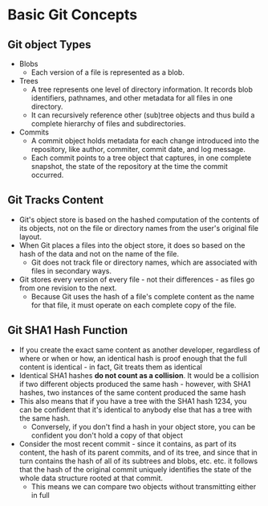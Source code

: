 # Basic Git Concepts

## Git object Types

* Blobs
  * Each version of a file is represented as a blob.
* Trees
  * A tree represents one level of directory information. It records blob identifiers, pathnames, and other metadata for all files in one directory.
  * It can recursively reference other (sub)tree objects and thus build a complete hierarchy of files and subdirectories.
* Commits
  * A commit object holds metadata for each change introduced into the repository, like author, commiter, commit date, and log message.
  * Each commit points to a tree object that captures, in one complete snapshot, the state of the repository at the time the commit occurred.

## Git Tracks Content

* Git's object store is based on the hashed computation of the contents of its objects, not on the file or directory names from the user's original file layout.
* When Git places a files into the object store, it does so based on the hash of the data and not on the name of the file.
  * Git does not track file or directory names, which are associated with files in secondary ways.
* Git stores every version of every file - not their differences - as files go from one revision to the next.
  * Because Git uses the hash of a file's complete content as the name for that file, it must operate on each complete copy of the file.

## Git SHA1 Hash Function

* If you create the exact same content as another developer, regardless of where or when or how, an identical hash is proof enough that the full content is identical - in fact, Git treats them as identical
* Identical SHA1 hashes **do not count as a collision**. It would be a collision if two different objects produced the same hash - however, with SHA1 hashes, two instances of the same content produced the same hash
* This also means that if you have a tree with the SHA1 hash 1234, you can be confident that it's identical to anybody else that has a tree with the same hash.
  * Conversely, if you don't find a hash in your object store, you can be confident you don't hold a copy of that object
* Consider the most recent commit - since it contains, as part of its content, the hash of its parent commits, and of its tree, and since that in turn contains the hash of all of its subtrees and blobs, etc. etc. it follows that the hash of the original commit uniquely identifies the state of the whole data structure rooted at that commit.
  * This means we can compare two objects without transmitting either in full
